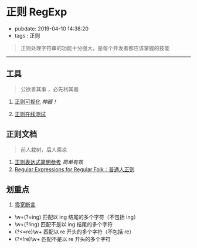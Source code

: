 # 正则 RegExp

- pubdate: 2019-04-10 14:38:20
- tags : 正则

> 正则处理字符串的功能十分强大，是每个开发者都应该掌握的技能

---

## 工具

> 公欲善其事 ，必先利其器

1. [正则可视化](https://regexper.com/#%28.*%29%28123%5C%2F123%28%3F%3D123%29%29.*%24) _神器！_

2. [正则在线测试](https://c.runoob.com/front-end/854)

## 正则文档

> 前人栽树，后人乘凉

1. [正则表达式简明参考](https://www.kancloud.cn/thinkphp/regex-guide/43534) _简单有效_
2. [Regular Expressions for Regular Folk：普通人正则](https://refrf.shreyasminocha.me/)

## 划重点

1. [零宽断言](https://www.kancloud.cn/thinkphp/regex-guide/43532)

- \w+(?=ing) 匹配以 ing 结尾的多个字符（不包括 ing）
- \w+(?!ing) 匹配不是以 ing 结尾的多个字符
- (?<=re)\w+ 匹配以 re 开头的多个字符（不包括 re）
- (?<!re)\w+ 匹配不是以 re 开头的多个字符
